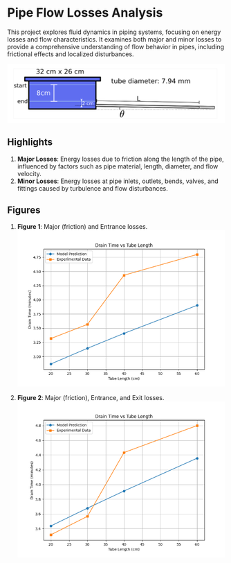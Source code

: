 # Pipe Flow Losses Analysis

This project explores fluid dynamics in piping systems, focusing on energy losses and flow characteristics. It examines both major and minor losses to provide a comprehensive understanding of flow behavior in pipes, including frictional effects and localized disturbances.

![title](images/diagram.png)


## Highlights
1. **Major Losses**: Energy losses due to friction along the length of the pipe, influenced by factors such as pipe material, length, diameter, and flow velocity.
2. **Minor Losses**: Energy losses at pipe inlets, outlets, bends, valves, and fittings caused by turbulence and flow disturbances.
## Figures
1. **Figure 1**: Major (friction) and Entrance losses.
![title](images/figure.png)

2. **Figure 2**: Major (friction), Entrance, and Exit losses.
![title](images/figure_with_exit_loss.png)

